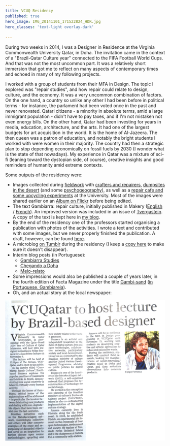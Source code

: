 ```yaml
---
title: VCUQ Residency
published: true
hero_image: IMG_20141101_171522824_HDR.jpg
hero_classes: 'text-light overlay-dark'

---
```


During two weeks in 2014, I was a Designer in Residence at the Virginia Commonwealth University Qatar, in Doha. The invitation came in the context of a "Brazil-Qatar Culture year" connected to the FIFA Football World Cups. And that was not the most uncommon part. It was a relatively short immersion that got me to reflect on many aspects of contemporary times and echoed in many of my following projects.

I worked with a group of students from their MFA in Design. The topic I explored was "repair studies", and how repair could relate to design, culture, and the economy. It was a very uncommon combination of factors. On the one hand, a country so unlike any other I had been before in political terms - for instance, the parlament had been voted once in the past and never renovated. Qatari citizens - a minority in absolute terms, amid a large immigrant population - didn't have to pay taxes, and if I'm not mistaken not even energy bills. On the other hand, Qatar had been investing for years in media, education, architecture, and the arts. It had one of the largest budgets for art acquisition in the world. It is the home of Al-Jazeera. The then queen was a patron of education, and notably the bright students I worked with were women in their majority. The country had then a strategic plan to stop depending economically on fossil fuels by 2030 (I wonder what is the state of that nowadays). My experience in Qatar was a mixture of sci-fi (leaning toward the dystopian side, of course), creative insights and good reminders of humanity amid extreme contexts.

Some outputs of the residency were:

- Images collected during [fieldwork](fieldwork) with [crafters and repairers](fieldwork/craft), [dumpsites in the desert](fieldwork/desert) (and some [psychogeography](psychogeography)), as well as a [repair cafe and some upcycling experiments](sallehlab) at the University. Most of the images were shared earlier on an [Album on Flickr](https://www.flickr.com/photos/felipefonseca/sets/72157649068360535/) before being edited.
- The text Gambiarra: repair culture, initially published in Makery ([English](https://www.makery.info/en/2015/03/31/gambiarra-la-culture-de-la-reparation/) / [French](https://www.makery.info/en/2015/03/31/gambiarra-la-culture-de-la-reparation/?lang=fr)). An improved version was included in an issue of [Tvergastein](https://www.academia.edu/20808625/Gambiarra_Repair_Culture). A copy of the text is kept here in [my blog](https://is.efeefe.me/stuff/gambiarra-repair-culture).
- By the end of the residency one of the professors started organising a publication with photos of the activities. I wrote a text and contributed with some images, but we never properly finished the publication. A draft, however, can be found [here](repair-culture).
- A microblog [on Tumblr](https://repairculture.tumblr.com/) during the residency (I keep a [copy here](repairculture-tumblr) to make sure it doesn't disappear).
- Interim blog posts (in Portuguese):
  - [Gambiarra Studies](https://desvio.github.io/blog/gambiarra-studies/)
  - [Chegando a Doha](https://desvio.github.io/blog/chegando-doha/)
  - [Meio-relato](https://desvio.github.io/blog/meio-relato-residencia-na-vcuqatar-em-doha/)
- Some impressions would also be published a couple of years later, in the fourth edition of Facta Magazine under the title [Gambi-sand](https://is.efeefe.me/stuff/gambi-sand) ([in Portuguese, Gambiareia](https://transformateria.wordpress.com/2017/11/30/gambiareia/)).
- Oh, and an actual story at the local newspaper:

![Newspaper](IMG_20141113_170545941_HDR.jpg)